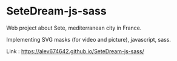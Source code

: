 # SeteDream-js-sass

Web project about Sete, mediterranean city in France.

Implementing SVG masks (for video and picture), javascript, sass.

Link : https://alev674642.github.io/SeteDream-js-sass/


